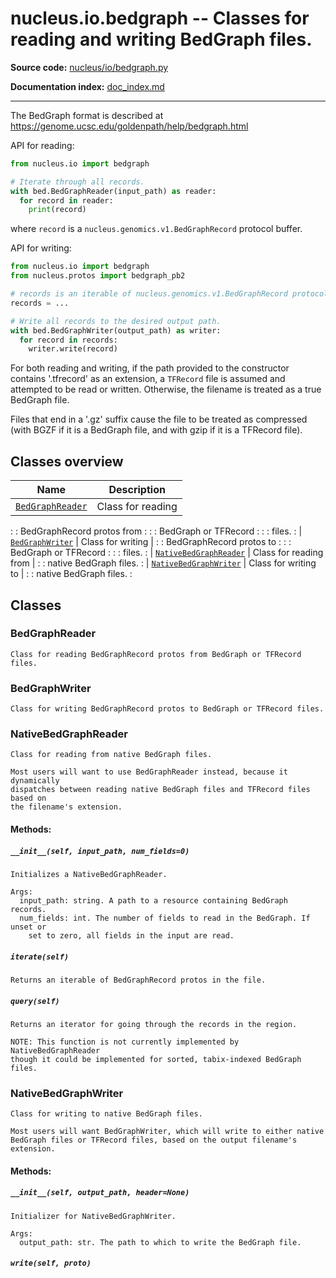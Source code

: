 # nucleus.io.bedgraph -- Classes for reading and writing BedGraph files.

**Source code:**
[nucleus/io/bedgraph.py](https://github.com/google/nucleus/tree/master/nucleus/io/bedgraph.py)

**Documentation index:** [doc_index.md](../../doc_index.md)

--------------------------------------------------------------------------------

The BedGraph format is described at
https://genome.ucsc.edu/goldenpath/help/bedgraph.html

API for reading:

```python
from nucleus.io import bedgraph

# Iterate through all records.
with bed.BedGraphReader(input_path) as reader:
  for record in reader:
    print(record)
```

where `record` is a `nucleus.genomics.v1.BedGraphRecord` protocol buffer.

API for writing:

```python
from nucleus.io import bedgraph
from nucleus.protos import bedgraph_pb2

# records is an iterable of nucleus.genomics.v1.BedGraphRecord protocol buffers.
records = ...

# Write all records to the desired output path.
with bed.BedGraphWriter(output_path) as writer:
  for record in records:
    writer.write(record)
```

For both reading and writing, if the path provided to the constructor contains
'.tfrecord' as an extension, a `TFRecord` file is assumed and attempted to be
read or written. Otherwise, the filename is treated as a true BedGraph file.

Files that end in a '.gz' suffix cause the file to be treated as compressed
(with BGZF if it is a BedGraph file, and with gzip if it is a TFRecord file).

## Classes overview

| Name                                            | Description                |
| ----------------------------------------------- | -------------------------- |
| [`BedGraphReader`](#bedgraphreader)             | Class for reading          |
:                                                 : BedGraphRecord protos from :
:                                                 : BedGraph or TFRecord       :
:                                                 : files.                     :
| [`BedGraphWriter`](#bedgraphwriter)             | Class for writing          |
:                                                 : BedGraphRecord protos to   :
:                                                 : BedGraph or TFRecord       :
:                                                 : files.                     :
| [`NativeBedGraphReader`](#nativebedgraphreader) | Class for reading from     |
:                                                 : native BedGraph files.     :
| [`NativeBedGraphWriter`](#nativebedgraphwriter) | Class for writing to       |
:                                                 : native BedGraph files.     :

## Classes

### BedGraphReader

```
Class for reading BedGraphRecord protos from BedGraph or TFRecord files.
```

### BedGraphWriter

```
Class for writing BedGraphRecord protos to BedGraph or TFRecord files.
```

### NativeBedGraphReader

```
Class for reading from native BedGraph files.

Most users will want to use BedGraphReader instead, because it dynamically
dispatches between reading native BedGraph files and TFRecord files based on
the filename's extension.
```

#### Methods:

<a name="__init__"></a>

##### `__init__(self, input_path, num_fields=0)`

```
Initializes a NativeBedGraphReader.

Args:
  input_path: string. A path to a resource containing BedGraph records.
  num_fields: int. The number of fields to read in the BedGraph. If unset or
    set to zero, all fields in the input are read.
```

<a name="iterate"></a>

##### `iterate(self)`

```
Returns an iterable of BedGraphRecord protos in the file.
```

<a name="query"></a>

##### `query(self)`

```
Returns an iterator for going through the records in the region.

NOTE: This function is not currently implemented by NativeBedGraphReader
though it could be implemented for sorted, tabix-indexed BedGraph files.
```

### NativeBedGraphWriter

```
Class for writing to native BedGraph files.

Most users will want BedGraphWriter, which will write to either native
BedGraph files or TFRecord files, based on the output filename's extension.
```

#### Methods:

<a name="__init__"></a>

##### `__init__(self, output_path, header=None)`

```
Initializer for NativeBedGraphWriter.

Args:
  output_path: str. The path to which to write the BedGraph file.
```

<a name="write"></a>

##### `write(self, proto)`
